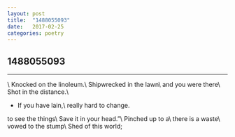 ```yaml
---
layout: post
title:  "1488055093"
date:   2017-02-25
categories: poetry
---
```


## 1488055093

---
\\
Knocked on the linoleum.\\
Shipwrecked in the lawn\\
and you were there\\
Shot in the distance.\\
- If you have lain,\\
really hard to change.

to see the things\\
Save it in your head.”\\
Pinched up to a\\
there is a waste\\
vowed to the stump\\
Shed of this world;
